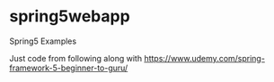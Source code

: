 # spring5webapp
Spring5 Examples

Just code from following along with https://www.udemy.com/spring-framework-5-beginner-to-guru/
